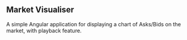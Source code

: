 ## Market Visualiser

A simple Angular application for displaying a chart of Asks/Bids on the market, with playback feature.